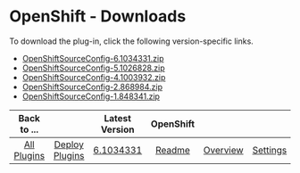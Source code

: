 
# OpenShift - Downloads

To download the plug-in, click the following version-specific links.
- [OpenShiftSourceConfig-6.1034331.zip](https://raw.githubusercontent.com/UrbanCode/IBM-UCD-PLUGINS/main/files/OpenShiftSourceConfig/OpenShiftSourceConfig-6.1034331.zip)
- [OpenShiftSourceConfig-5.1026828.zip](https://raw.githubusercontent.com/UrbanCode/IBM-UCD-PLUGINS/main/files/OpenShiftSourceConfig/OpenShiftSourceConfig-5.1026828.zip)
- [OpenShiftSourceConfig-4.1003932.zip](https://raw.githubusercontent.com/UrbanCode/IBM-UCD-PLUGINS/main/files/OpenShiftSourceConfig/OpenShiftSourceConfig-4.1003932.zip)
- [OpenShiftSourceConfig-2.868984.zip](https://raw.githubusercontent.com/UrbanCode/IBM-UCD-PLUGINS/main/files/OpenShiftSourceConfig/OpenShiftSourceConfig-2.868984.zip)
- [OpenShiftSourceConfig-1.848341.zip](https://raw.githubusercontent.com/UrbanCode/IBM-UCD-PLUGINS/main/files/OpenShiftSourceConfig/OpenShiftSourceConfig-1.848341.zip)

|Back to ...||Latest Version|OpenShift |||
| :---: | :---: | :---: | :---: | :---: | :---: |
|[All Plugins](../../index.md)|[Deploy Plugins](../README.md)|[6.1034331](https://raw.githubusercontent.com/UrbanCode/IBM-UCD-PLUGINS/main/files/OpenShiftSourceConfig/OpenShiftSourceConfig-6.1034331.zip)|[Readme](README.md)|[Overview](overview.md)|[Settings](settings.md)|
